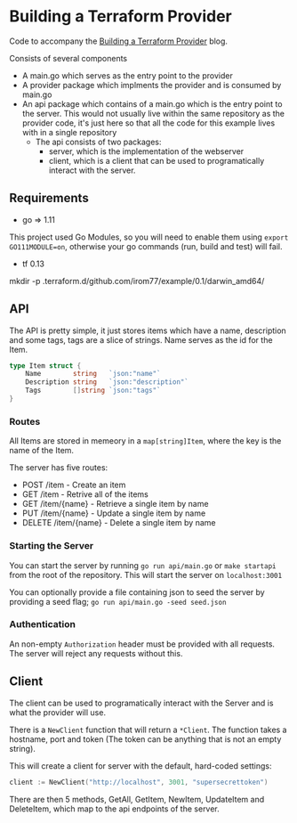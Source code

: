 # Building a Terraform Provider

Code to accompany the [Building a Terraform Provider](https://medium.com/spaceapetech/creating-a-terraform-provider-part-1-ed12884e06d7) blog.

Consists of several components

*  A main.go which serves as the entry point to the provider
*  A provider package which implments the provider and is consumed by main.go
*  An api package which contains of a main.go which is the entry point to the server. This would not usually live within the same repository as the provider code, it's just here so that all the code for this example lives with in a single repository
    *  The api consists of two packages:
        *  server, which is the implementation of the webserver
        *  client, which is a client that can be used to programatically interact with the server.

## Requirements

* go => 1.11

This project used Go Modules, so you will need to enable them using `export GO111MODULE=on`, otherwise your go commands (run, build and test) will fail.

* tf 0.13

mkdir -p .terraform.d/github.com/irom77/example/0.1/darwin_amd64/ 

## API

The API is pretty simple, it just stores items which have a name, description and some tags, tags are a slice of strings. Name serves as the id for the Item. 

``` go
type Item struct {
	Name        string   `json:"name"`
	Description string   `json:"description"`
	Tags        []string `json:"tags"`
}
```

### Routes

All Items are stored in memeory in a `map[string]Item`, where the key is the name of the Item.

The server has five routes:

*  POST /item  - Create an item
*  GET /item - Retrive all of the items
*  GET /item/{name} - Retrieve a single item by name
*  PUT /item/{name} - Update a single item by name
*  DELETE /item/{name} - Delete a single item by name

### Starting the Server

You can start the server by running `go run api/main.go` or `make startapi` from the root of the repository. This will start the server on `localhost:3001`

You can optionally provide a file containing json to seed the server by providing a seed flag; `go run api/main.go -seed seed.json`

### Authentication

An non-empty `Authorization` header must be provided with all requests. The server will reject any requests without this.

## Client

The client can be used to programatically interact with the Server and is what the provider will use.

There is a `NewClient` function that will return a `*Client`. The function takes a hostname, port and token (The token can be anything that is not an empty string).

This will create a client for server with the default, hard-coded settings:

``` go
client := NewClient("http://localhost", 3001, "supersecrettoken")
```

There are then 5 methods, GetAll, GetItem, NewItem, UpdateItem and DeleteItem, which map to the api endpoints of the server.